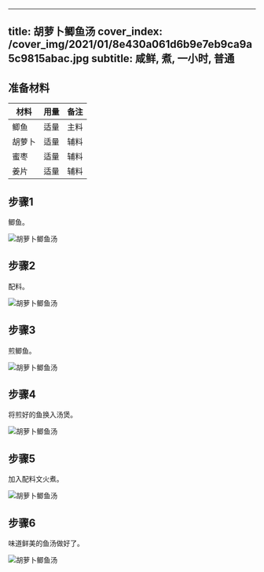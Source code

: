 
---
title: 胡萝卜鲫鱼汤
cover_index: /cover_img/2021/01/8e430a061d6b9e7eb9ca9a5c9815abac.jpg
subtitle: 咸鲜, 煮, 一小时, 普通
---

## 准备材料

| 材料     | 用量 | 备注|
| ------- | ----- | --- |
| 鲫鱼 | 适量| 主料 |
| 胡萝卜 | 适量| 辅料 |
| 蜜枣 | 适量| 辅料 |
| 姜片 | 适量| 辅料 |

## 步骤1

鲫鱼。

![胡萝卜鲫鱼汤](https://i8.meishichina.com/attachment/recipe/201010/201010131345510.jpg?x-oss-process=style/p320) 

## 步骤2

配料。

![胡萝卜鲫鱼汤](https://i8.meishichina.com/attachment/recipe/201010/201010131346071.jpg?x-oss-process=style/p320) 

## 步骤3

煎鲫鱼。

![胡萝卜鲫鱼汤](https://i8.meishichina.com/attachment/recipe/201010/201010131346239.jpg?x-oss-process=style/p320) 

## 步骤4

将煎好的鱼换入汤煲。

![胡萝卜鲫鱼汤](https://i8.meishichina.com/attachment/recipe/201010/201010131346367.jpg?x-oss-process=style/p320) 

## 步骤5

加入配料文火煮。

![胡萝卜鲫鱼汤](https://i8.meishichina.com/attachment/recipe/201010/201010131346497.jpg?x-oss-process=style/p320) 

## 步骤6

味道鲜美的鱼汤做好了。

![胡萝卜鲫鱼汤](https://i8.meishichina.com/attachment/recipe/201010/201010131347020.jpg?x-oss-process=style/p320) 

